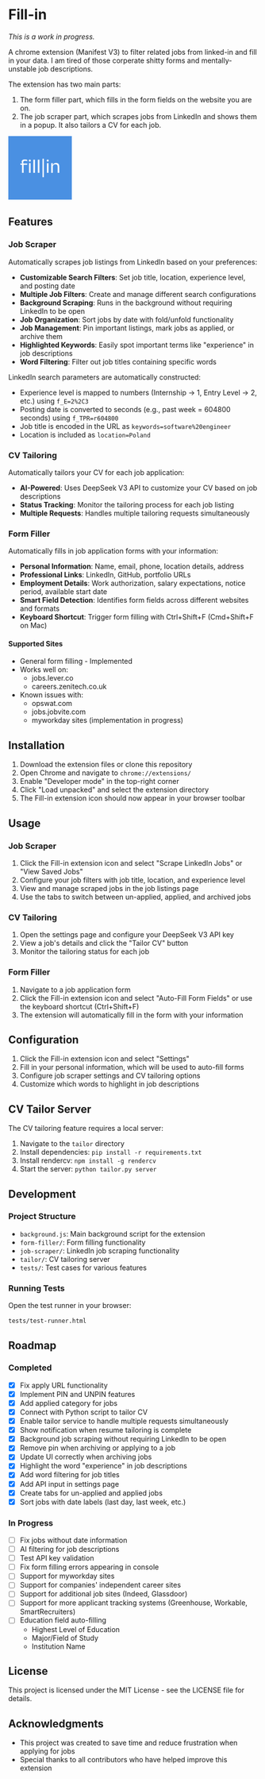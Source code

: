 # Fill-in
*This is a work in progress.*


A chrome extension (Manifest V3) to filter related jobs from linked-in and fill in your data. I am tired of those corperate shitty forms and mentally-unstable job descriptions. 

The extension has two main parts:
1. The form filler part, which fills in the form fields on the website you are on.
2. The job scraper part, which scrapes jobs from LinkedIn and shows them in a popup. It also tailors a CV for each job.

![Fill-in Logo](icons/icon128.png)

## Features

### Job Scraper
Automatically scrapes job listings from LinkedIn based on your preferences:

- **Customizable Search Filters**: Set job title, location, experience level, and posting date
- **Multiple Job Filters**: Create and manage different search configurations
- **Background Scraping**: Runs in the background without requiring LinkedIn to be open
- **Job Organization**: Sort jobs by date with fold/unfold functionality
- **Job Management**: Pin important listings, mark jobs as applied, or archive them
- **Highlighted Keywords**: Easily spot important terms like "experience" in job descriptions
- **Word Filtering**: Filter out job titles containing specific words

LinkedIn search parameters are automatically constructed:
- Experience level is mapped to numbers (Internship -> 1, Entry Level -> 2, etc.) using `f_E=2%2C3`
- Posting date is converted to seconds (e.g., past week = 604800 seconds) using `f_TPR=r604800`
- Job title is encoded in the URL as `keywords=software%20engineer`
- Location is included as `location=Poland`

### CV Tailoring
Automatically tailors your CV for each job application:

- **AI-Powered**: Uses DeepSeek V3 API to customize your CV based on job descriptions
- **Status Tracking**: Monitor the tailoring process for each job listing
- **Multiple Requests**: Handles multiple tailoring requests simultaneously

### Form Filler
Automatically fills in job application forms with your information:

- **Personal Information**: Name, email, phone, location details, address
- **Professional Links**: LinkedIn, GitHub, portfolio URLs
- **Employment Details**: Work authorization, salary expectations, notice period, available start date
- **Smart Field Detection**: Identifies form fields across different websites and formats
- **Keyboard Shortcut**: Trigger form filling with Ctrl+Shift+F (Cmd+Shift+F on Mac)

#### Supported Sites
- General form filling - Implemented
- Works well on:
  - jobs.lever.co
  - careers.zenitech.co.uk
- Known issues with:
  - opswat.com
  - jobs.jobvite.com
  - myworkday sites (implementation in progress)

## Installation

1. Download the extension files or clone this repository
2. Open Chrome and navigate to `chrome://extensions/`
3. Enable "Developer mode" in the top-right corner
4. Click "Load unpacked" and select the extension directory
5. The Fill-in extension icon should now appear in your browser toolbar

## Usage

### Job Scraper
1. Click the Fill-in extension icon and select "Scrape LinkedIn Jobs" or "View Saved Jobs"
2. Configure your job filters with job title, location, and experience level
3. View and manage scraped jobs in the job listings page
4. Use the tabs to switch between un-applied, applied, and archived jobs

### CV Tailoring
1. Open the settings page and configure your DeepSeek V3 API key
2. View a job's details and click the "Tailor CV" button
3. Monitor the tailoring status for each job

### Form Filler
1. Navigate to a job application form
2. Click the Fill-in extension icon and select "Auto-Fill Form Fields" or use the keyboard shortcut (Ctrl+Shift+F)
3. The extension will automatically fill in the form with your information

## Configuration

1. Click the Fill-in extension icon and select "Settings"
2. Fill in your personal information, which will be used to auto-fill forms
3. Configure job scraper settings and CV tailoring options
4. Customize which words to highlight in job descriptions

## CV Tailor Server

The CV tailoring feature requires a local server:

1. Navigate to the `tailor` directory
2. Install dependencies: `pip install -r requirements.txt`
3. Install rendercv: `npm install -g rendercv`
4. Start the server: `python tailor.py server`

## Development

### Project Structure
- `background.js`: Main background script for the extension
- `form-filler/`: Form filling functionality
- `job-scraper/`: LinkedIn job scraping functionality
- `tailor/`: CV tailoring server
- `tests/`: Test cases for various features

### Running Tests
Open the test runner in your browser:
```
tests/test-runner.html
```

## Roadmap

### Completed
- [x] Fix apply URL functionality
- [x] Implement PIN and UNPIN features
- [x] Add applied category for jobs
- [x] Connect with Python script to tailor CV
- [x] Enable tailor service to handle multiple requests simultaneously
- [x] Show notification when resume tailoring is complete
- [x] Background job scraping without requiring LinkedIn to be open
- [x] Remove pin when archiving or applying to a job
- [x] Update UI correctly when archiving jobs
- [x] Highlight the word "experience" in job descriptions
- [x] Add word filtering for job titles
- [x] Add API input in settings page
- [x] Create tabs for un-applied and applied jobs
- [x] Sort jobs with date labels (last day, last week, etc.)

### In Progress
- [ ] Fix jobs without date information
- [ ] AI filtering for job descriptions
- [ ] Test API key validation
- [ ] Fix form filling errors appearing in console
- [ ] Support for myworkday sites
- [ ] Support for companies' independent career sites
- [ ] Support for additional job sites (Indeed, Glassdoor)
- [ ] Support for more applicant tracking systems (Greenhouse, Workable, SmartRecruiters)
- [ ] Education field auto-filling
  - Highest Level of Education
  - Major/Field of Study
  - Institution Name

## License

This project is licensed under the MIT License - see the LICENSE file for details.

## Acknowledgments

- This project was created to save time and reduce frustration when applying for jobs
- Special thanks to all contributors who have helped improve this extension
